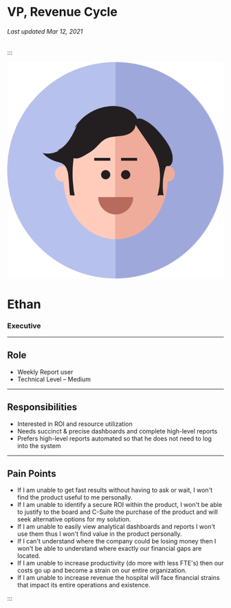 # VP, Revenue Cycle

###### Last updated Mar 12, 2021

:::

<div class="persona-header">

![Avatar Image](./assets/avatars/avatar48.svg)

<div>

# Ethan

### Executive

</div>

</div>

<article>

---

## Role

-   Weekly Report user
-   Technical Level – Medium





---

## Responsibilities

-   Interested in ROI and resource utilization
-   Needs succinct & precise dashboards and complete high-level reports
-   Prefers high-level reports automated so that he does not need to log into the system





---

## Pain Points

-   If I am unable to get fast results without having to ask or wait, I won't find the product useful to me personally.
-   If I am unable to identify a secure ROI within the product, I won't be able to justify to the board and C-Suite the purchase of the product and will seek alternative options for my solution.
-   If I am unable to easily view analytical dashboards and reports I won't use them thus I won't find value in the product personally.
-   If I can't understand where the company could be losing money then I won't be able to understand where exactly our financial gaps are located.
-   If I am unable to increase productivity (do more with less FTE's) then our costs go up and become a strain on our entire organization.
-   If I am unable to increase revenue the hospital will face financial strains that impact its entire operations and existence.




</article>

:::
